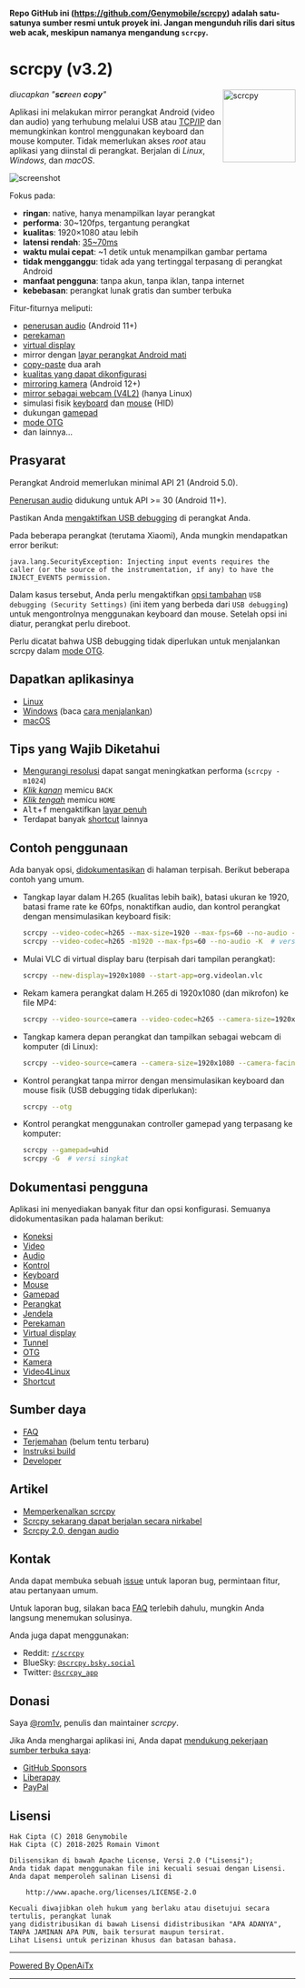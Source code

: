 **Repo GitHub ini (<https://github.com/Genymobile/scrcpy>) adalah satu-satunya sumber resmi untuk proyek ini. Jangan mengunduh rilis dari situs web acak, meskipun namanya mengandung `scrcpy`.**

# scrcpy (v3.2)

<img src="app/data/icon.svg" width="128" height="128" alt="scrcpy" align="right" />

_diucapkan "**scr**een **c**o**py**"_

Aplikasi ini melakukan mirror perangkat Android (video dan audio) yang terhubung melalui USB atau [TCP/IP](doc/connection.md#tcpip-wireless) dan memungkinkan kontrol menggunakan keyboard dan mouse komputer. Tidak memerlukan akses _root_ atau aplikasi yang diinstal di perangkat. Berjalan di _Linux_, _Windows_, dan _macOS_.

![screenshot](assets/screenshot-debian-600.jpg)

Fokus pada:

 - **ringan**: native, hanya menampilkan layar perangkat
 - **performa**: 30~120fps, tergantung perangkat
 - **kualitas**: 1920×1080 atau lebih
 - **latensi rendah**: [35~70ms][lowlatency]
 - **waktu mulai cepat**: ~1 detik untuk menampilkan gambar pertama
 - **tidak mengganggu**: tidak ada yang tertinggal terpasang di perangkat Android
 - **manfaat pengguna**: tanpa akun, tanpa iklan, tanpa internet
 - **kebebasan**: perangkat lunak gratis dan sumber terbuka

[lowlatency]: https://github.com/Genymobile/scrcpy/pull/646

Fitur-fiturnya meliputi:
 - [penerusan audio](doc/audio.md) (Android 11+)
 - [perekaman](doc/recording.md)
 - [virtual display](doc/virtual_display.md)
 - mirror dengan [layar perangkat Android mati](doc/device.md#turn-screen-off)
 - [copy-paste](doc/control.md#copy-paste) dua arah
 - [kualitas yang dapat dikonfigurasi](doc/video.md)
 - [mirroring kamera](doc/camera.md) (Android 12+)
 - [mirror sebagai webcam (V4L2)](doc/v4l2.md) (hanya Linux)
 - simulasi fisik [keyboard][hid-keyboard] dan [mouse][hid-mouse] (HID)
 - dukungan [gamepad](doc/gamepad.md)
 - [mode OTG](doc/otg.md)
 - dan lainnya…

[hid-keyboard]: doc/keyboard.md#physical-keyboard-simulation
[hid-mouse]: doc/mouse.md#physical-mouse-simulation

## Prasyarat

Perangkat Android memerlukan minimal API 21 (Android 5.0).

[Penerusan audio](doc/audio.md) didukung untuk API >= 30 (Android 11+).

Pastikan Anda [mengaktifkan USB debugging][enable-adb] di perangkat Anda.

[enable-adb]: https://developer.android.com/studio/debug/dev-options#enable

Pada beberapa perangkat (terutama Xiaomi), Anda mungkin mendapatkan error berikut:

```
java.lang.SecurityException: Injecting input events requires the caller (or the source of the instrumentation, if any) to have the INJECT_EVENTS permission.
```

Dalam kasus tersebut, Anda perlu mengaktifkan [opsi tambahan][control] `USB debugging (Security Settings)` (ini item yang berbeda dari `USB debugging`) untuk mengontrolnya menggunakan keyboard dan mouse. Setelah opsi ini diatur, perangkat perlu direboot.

[control]: https://github.com/Genymobile/scrcpy/issues/70#issuecomment-373286323

Perlu dicatat bahwa USB debugging tidak diperlukan untuk menjalankan scrcpy dalam [mode OTG](doc/otg.md).


## Dapatkan aplikasinya

 - [Linux](doc/linux.md)
 - [Windows](doc/windows.md) (baca [cara menjalankan](doc/windows.md#run))
 - [macOS](doc/macos.md)


## Tips yang Wajib Diketahui

 - [Mengurangi resolusi](doc/video.md#size) dapat sangat meningkatkan performa (`scrcpy -m1024`)
 - [_Klik kanan_](doc/mouse.md#mouse-bindings) memicu `BACK`
 - [_Klik tengah_](doc/mouse.md#mouse-bindings) memicu `HOME`
 - <kbd>Alt</kbd>+<kbd>f</kbd> mengaktifkan [layar penuh](doc/window.md#fullscreen)
 - Terdapat banyak [shortcut](doc/shortcuts.md) lainnya


## Contoh penggunaan

Ada banyak opsi, [didokumentasikan](#user-documentation) di halaman terpisah. Berikut beberapa contoh yang umum.

 - Tangkap layar dalam H.265 (kualitas lebih baik), batasi ukuran ke 1920, batasi frame rate ke 60fps, nonaktifkan audio, dan kontrol perangkat dengan mensimulasikan keyboard fisik:

    ```bash
    scrcpy --video-codec=h265 --max-size=1920 --max-fps=60 --no-audio --keyboard=uhid
    scrcpy --video-codec=h265 -m1920 --max-fps=60 --no-audio -K  # versi singkat
    ```

 - Mulai VLC di virtual display baru (terpisah dari tampilan perangkat):

    ```bash
    scrcpy --new-display=1920x1080 --start-app=org.videolan.vlc
    ```

 - Rekam kamera perangkat dalam H.265 di 1920x1080 (dan mikrofon) ke file MP4:

    ```bash
    scrcpy --video-source=camera --video-codec=h265 --camera-size=1920x1080 --record=file.mp4
    ```

 - Tangkap kamera depan perangkat dan tampilkan sebagai webcam di komputer (di Linux):

    ```bash
    scrcpy --video-source=camera --camera-size=1920x1080 --camera-facing=front --v4l2-sink=/dev/video2 --no-playback
    ```

 - Kontrol perangkat tanpa mirror dengan mensimulasikan keyboard dan mouse fisik (USB debugging tidak diperlukan):

    ```bash
    scrcpy --otg
    ```

 - Kontrol perangkat menggunakan controller gamepad yang terpasang ke komputer:

    ```bash
    scrcpy --gamepad=uhid
    scrcpy -G  # versi singkat
    ```

## Dokumentasi pengguna

Aplikasi ini menyediakan banyak fitur dan opsi konfigurasi. Semuanya didokumentasikan pada halaman berikut:

 - [Koneksi](doc/connection.md)
 - [Video](doc/video.md)
 - [Audio](doc/audio.md)
 - [Kontrol](doc/control.md)
 - [Keyboard](doc/keyboard.md)
 - [Mouse](doc/mouse.md)
 - [Gamepad](doc/gamepad.md)
 - [Perangkat](doc/device.md)
 - [Jendela](doc/window.md)
 - [Perekaman](doc/recording.md)
 - [Virtual display](doc/virtual_display.md)
 - [Tunnel](doc/tunnels.md)
 - [OTG](doc/otg.md)
 - [Kamera](doc/camera.md)
 - [Video4Linux](doc/v4l2.md)
 - [Shortcut](doc/shortcuts.md)


## Sumber daya

 - [FAQ](FAQ.md)
 - [Terjemahan][wiki] (belum tentu terbaru)
 - [Instruksi build](doc/build.md)
 - [Developer](doc/develop.md)

[wiki]: https://github.com/Genymobile/scrcpy/wiki


## Artikel

- [Memperkenalkan scrcpy][article-intro]
- [Scrcpy sekarang dapat berjalan secara nirkabel][article-tcpip]
- [Scrcpy 2.0, dengan audio][article-scrcpy2]

[article-intro]: https://blog.rom1v.com/2018/03/introducing-scrcpy/
[article-tcpip]: https://www.genymotion.com/blog/open-source-project-scrcpy-now-works-wirelessly/
[article-scrcpy2]: https://blog.rom1v.com/2023/03/scrcpy-2-0-with-audio/

## Kontak

Anda dapat membuka sebuah [issue] untuk laporan bug, permintaan fitur, atau pertanyaan umum.

Untuk laporan bug, silakan baca [FAQ](FAQ.md) terlebih dahulu, mungkin Anda langsung menemukan solusinya.

[issue]: https://github.com/Genymobile/scrcpy/issues

Anda juga dapat menggunakan:

 - Reddit: [`r/scrcpy`](https://www.reddit.com/r/scrcpy)
 - BlueSky: [`@scrcpy.bsky.social`](https://bsky.app/profile/scrcpy.bsky.social)
 - Twitter: [`@scrcpy_app`](https://twitter.com/scrcpy_app)


## Donasi

Saya [@rom1v](https://github.com/rom1v), penulis dan maintainer _scrcpy_.

Jika Anda menghargai aplikasi ini, Anda dapat [mendukung pekerjaan sumber terbuka saya][donate]:
 - [GitHub Sponsors](https://github.com/sponsors/rom1v)
 - [Liberapay](https://liberapay.com/rom1v/)
 - [PayPal](https://paypal.me/rom2v)

[donate]: https://blog.rom1v.com/about/#support-my-open-source-work

## Lisensi

    Hak Cipta (C) 2018 Genymobile
    Hak Cipta (C) 2018-2025 Romain Vimont

    Dilisensikan di bawah Apache License, Versi 2.0 ("Lisensi");
    Anda tidak dapat menggunakan file ini kecuali sesuai dengan Lisensi.
    Anda dapat memperoleh salinan Lisensi di

        http://www.apache.org/licenses/LICENSE-2.0

    Kecuali diwajibkan oleh hukum yang berlaku atau disetujui secara tertulis, perangkat lunak
    yang didistribusikan di bawah Lisensi didistribusikan "APA ADANYA",
    TANPA JAMINAN APA PUN, baik tersurat maupun tersirat.
    Lihat Lisensi untuk perizinan khusus dan batasan bahasa.

---

[Powered By OpenAiTx](https://github.com/OpenAiTx/OpenAiTx)

---